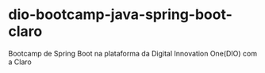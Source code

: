 # dio-bootcamp-java-spring-boot-claro
Bootcamp de Spring Boot na plataforma da Digital Innovation One(DIO) com  a Claro
